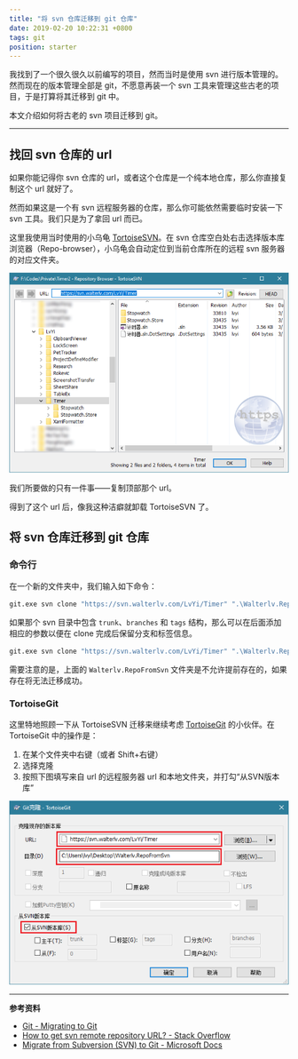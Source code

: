 ```yaml
---
title: "将 svn 仓库迁移到 git 仓库"
date: 2019-02-20 10:22:31 +0800
tags: git
position: starter
---
```


我找到了一个很久很久以前编写的项目，然而当时是使用 svn 进行版本管理的。然而现在的版本管理全部是 git，不愿意再装一个 svn 工具来管理这些古老的项目，于是打算将其迁移到 git 中。

本文介绍如何将古老的 svn 项目迁移到 git。

---

<div id="toc"></div>

## 找回 svn 仓库的 url

如果你能记得你 svn 仓库的 url，或者这个仓库是一个纯本地仓库，那么你直接复制这个 url 就好了。

然而如果这是一个有 svn 远程服务器的仓库，那么你可能依然需要临时安装一下 svn 工具。我们只是为了拿回 url 而已。

这里我使用当时使用的小乌龟 [TortoiseSVN](https://tortoisesvn.net/index.zh.html)。在 svn 仓库空白处右击选择版本库浏览器（Repo-browser），小乌龟会自动定位到当前仓库所在的远程 svn 服务器的对应文件夹。

![版本库浏览器](/static/posts/2019-02-20-10-11-00.png)

我们所要做的只有一件事——复制顶部那个 url。

得到了这个 url 后，像我这种洁癖就卸载 TortoiseSVN 了。

## 将 svn 仓库迁移到 git 仓库

### 命令行

在一个新的文件夹中，我们输入如下命令：

```bash
git.exe svn clone "https://svn.walterlv.com/LvYi/Timer" ".\Walterlv.RepoFromSvn"
```

如果那个 svn 目录中包含 `trunk`、`branches` 和 `tags` 结构，那么可以在后面添加相应的参数以便在 clone 完成后保留分支和标签信息。

```bash
git.exe svn clone "https://svn.walterlv.com/LvYi/Timer" ".\Walterlv.RepoFromSvn" -T trunk -b branches -t tags
```

需要注意的是，上面的 `Walterlv.RepoFromSvn` 文件夹是不允许提前存在的，如果存在将无法迁移成功。

### TortoiseGit

这里特地照顾一下从 TortoiseSVN 迁移来继续考虑 [TortoiseGit](https://tortoisegit.org/) 的小伙伴。在 TortoiseGit 中的操作是：

1. 在某个文件夹中右键（或者 Shift+右键）
1. 选择克隆
1. 按照下图填写来自 url 的远程服务器 url 和本地文件夹，并打勾“从SVN版本库”

![TortoiseGit 上的迁移 SVN 操作](/static/posts/2019-02-20-10-19-21.png)

---

**参考资料**

- [Git - Migrating to Git](https://git-scm.com/book/en/v2/Git-and-Other-Systems-Migrating-to-Git)
- [How to get svn remote repository URL? - Stack Overflow](https://stackoverflow.com/questions/9128344/how-to-get-svn-remote-repository-url)
- [Migrate from Subversion (SVN) to Git - Microsoft Docs](https://docs.microsoft.com/en-us/azure/devops/articles/perform-migration-from-svn-to-git?view=azure-devops)
